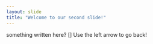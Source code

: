 ```yaml
---
layout: slide
title: "Welcome to our second slide!"
---
```

something written here? []
Use the left arrow to go back!
